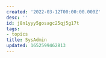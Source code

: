 ```yaml
---
created: '2022-03-12T00:00:00.000Z'
desc: ''
id: j8n1yyy5gosagc25qj5g17t
tags:
- topics
title: SysAdmin
updated: 1652599462813
---
```

   
